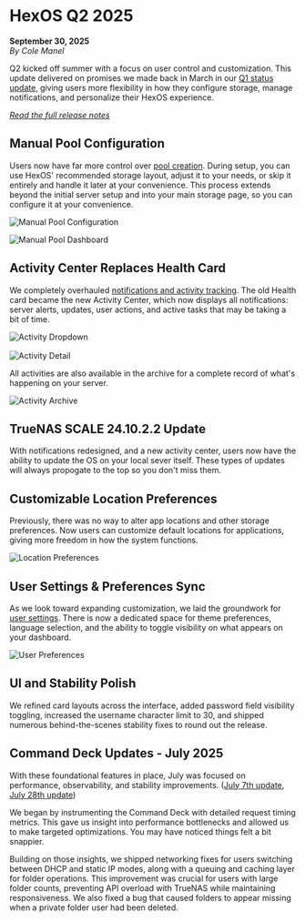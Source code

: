 # HexOS Q2 2025

**September 30, 2025**  
*By Cole Manel*

Q2 kicked off summer with a focus on user control and customization. This update delivered on promises we made back in March in our [Q1 status update](/blog/2025-03-07), giving users more flexibility in how they configure storage, manage notifications, and personalize their HexOS experience.

*[Read the full release notes](/release-notes/command-deck/2025-06-27)*

## Manual Pool Configuration

Users now have far more control over [pool creation](/features/storage/storage). During setup, you can use HexOS' recommended storage layout, adjust it to your needs, or skip it entirely and handle it later at your convenience. This process extends beyond the initial server setup and into your main storage page, so you can configure it at your convenience.

![Manual Pool Configuration](/assets/screenshots/q2-manual-pool-wizard.png)

![Manual Pool Dashboard](/assets/screenshots/q2-manual-pool-dash.png)

## Activity Center Replaces Health Card

We completely overhauled [notifications and activity tracking](/features/notifications/). The old Health card became the new Activity Center, which now displays all notifications: server alerts, updates, user actions, and active tasks that may be taking a bit of time.

<div style="display: flex; gap: 1rem; align-items: flex-start; flex-wrap: wrap;">
  <img src="/assets/screenshots/q2-activity-dropdown.png" alt="Activity Dropdown" style="flex: 1; min-width: 300px; max-width: 48%;" />
  <img src="/assets/screenshots/q2-activity-detail.png" alt="Activity Detail" style="flex: 1; min-width: 300px; max-width: 48%;" />
</div>

All activities are also available in the archive for a complete record of what's happening on your server.

![Activity Archive](/assets/screenshots/q2-activity-archive.png)

## TrueNAS SCALE 24.10.2.2 Update

With notifications redesigned, and a new activity center, users now have the ability to update the OS on your local sever itself. These types of updates will always propogate to the top so you don't miss them.

## Customizable Location Preferences

Previously, there was no way to alter app locations and other storage preferences. Now users can customize default locations for applications, giving more freedom in how the system functions.

![Location Preferences](/assets/screenshots/q2-locations.png)

## User Settings & Preferences Sync

As we look toward expanding customization, we laid the groundwork for [user settings](/features/settings/). There is now a dedicated space for theme preferences, language selection, and the ability to toggle visibility on what appears on your dashboard.

![User Preferences](/assets/screenshots/q2-preferences.png)

## UI and Stability Polish

We refined card layouts across the interface, added password field visibility toggling, increased the username character limit to 30, and shipped numerous behind-the-scenes stability fixes to round out the release.

## Command Deck Updates - July 2025

With these foundational features in place, July was focused on performance, observability, and stability improvements. ([July 7th update](/release-notes/command-deck/2025-07-07), [July 28th update](/release-notes/command-deck/2025-07-28))

We began by instrumenting the Command Deck with detailed request timing metrics. This gave us insight into performance bottlenecks and allowed us to make targeted optimizations.
You may have noticed things felt a bit snappier.

Building on those insights, we shipped networking fixes for users switching between DHCP and static IP modes, along with a queuing and caching layer for folder operations. This improvement was crucial for users with large folder counts, preventing API overload with TrueNAS while maintaining responsiveness. We also fixed a bug that caused folders to appear missing when a private folder user had been deleted.
